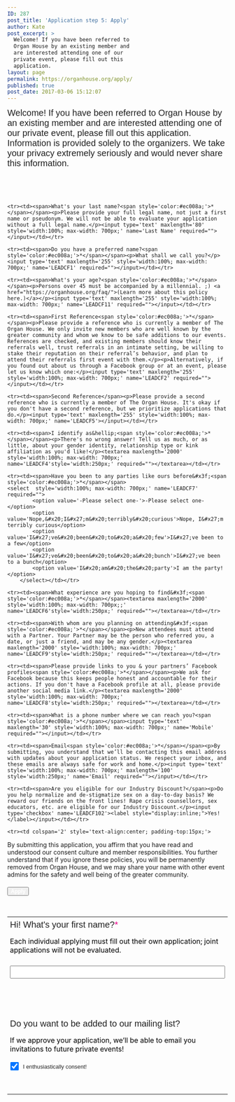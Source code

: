 ```yaml
---
ID: 287
post_title: 'Application step 5: Apply'
author: Kate
post_excerpt: >
  Welcome! If you have been referred to
  Organ House by an existing member and
  are interested attending one of our
  private event, please fill out this
  application.
layout: page
permalink: https://organhouse.org/apply/
published: true
post_date: 2017-03-06 15:12:07
---
```

<!-- Note :
   - You can modify the font style and form style to suit your website. 
   - Code lines with comments ���Do not remove this code���  are required for the form to work properly, make sure that you do not remove these lines of code. 
   - The Mandatory check script can modified as to suit your business needs. 
   - It is important that you test the modified form before going live.-->
<div id='crmWebToEntityForm' style='width:100%; max-width: 700px; margin:auto;'>
   <META HTTP-EQUIV ='content-type' CONTENT='text/html;charset=UTF-8'>
   <form action='https://crm.zoho.com/crm/WebToLeadForm' name=WebToLeads2802751000000140358 method='POST' onSubmit='javascript:document.charset="UTF-8"; return checkMandatory()' accept-charset='UTF-8'><!-- Do not remove this code. --><input type='text' style='display:none;' name='xnQsjsdp' value='a620cee1ae0435057d8165ce6a51abc76b5d2ff36a0af5ddaa8a081d70f969fd'/><input type='hidden' name='zc_gad' id='zc_gad' value=''/><input type='text' style='display:none;' name='xmIwtLD' value='4bc31f950afc7bccd6c7656476ce2dde5a5379f1b06fc6973b43e1bda10e56c5'/><input type='text' style='display:none;'  name='actionType' value='TGVhZHM='/><input type='text' style='display:none;' name='returnURL' value='https://organhouse.org/thankyou'><!-- Do not remove this code. --><style>
		tr , td { 
			padding:6px;
			border-spacing:0px;
			border-width:0px;
			}
		input, input[type="checkbox"], textarea, select, .intro {
			margin-bottom: 4em;
			margin-top: .5em;
			}
<!--td span, label, input, textarea, select, .intro {
			font-size: 20px;
			color: #222222;
			font-family: 'Work Sans', sans-serif;
			font-style: normal;
			font-weight: normal;
			}
input[type="checkbox"], label {
font-size: .8em;
}

input[type="checkbox"] {
margin-left: 1em;
margin-top: 2em;
}

label{font-weight:bold;margin:0;padding:0;}
-->
p {font-size:.8em;color:#757575;margin:0;}
input[type=checkbox]{transform: scale(1.5);margin-right:1em;}
input[type=submit]:hover{color:#ec008a!important;}
input[type-submit]:active{color:#ec008a!important;}
</style>

<form data-parsley-validate>
	<table style='width:100%; max-width: 700px;color:black; margin:0;'>
<p class="intro">Welcome! If you have been referred to Organ House by an existing member and are interested attending one of our private event, please fill out this application. Information is provided solely to the organizers. We take your privacy extremely seriously and would never share this information.</p>
	<tr><td><span>Hi! What's your first name?<span style='color:#ec008a;'>*</span></span><p>Each individual applying must fill out their own application; joint applications will not be evaluated.</p><input type='text' maxlength='40' style='width:100%; max-width: 700px;' name='First Name' required=''></input></td></tr>

	<tr><td><span>What's your last name?<span style='color:#ec008a;'>*</span></span><p>Please provide your full legal name, not just a first name or pseudonym. We will not be able to evaluate your application without a full legal name.</p><input type='text' maxlength='80' style='width:100%; max-width: 700px;' name='Last Name' required=""></input></td></tr>

	<tr><td><span>Do you have a preferred name?<span style='color:#ec008a;'>*</span></span><p>What shall we call you?</p><input type='text' maxlength='255' style='width:100%; max-width: 700px;' name='LEADCF1' required=""></input></td></tr>

	<tr><td><span>What's your age?<span style='color:#ec008a;'>*</span></span><p>Persons over 45 must be accompanied by a millennial. ;) <a href="https://organhouse.org/faq/">(Learn more about this policy here.)</a></p><input type='text' maxlength='255' style='width:100%; max-width: 700px;' name='LEADCF11' required=""></input></td></tr>

	<tr><td><span>First Reference<span style='color:#ec008a;'>*</span></span><p>Please provide a reference who is currently a member of The Organ House. We only invite new members who are well known by the greater community and whom we know to be safe additions to our events. References are checked, and existing members should know their referrals well, trust referrals in an intimate setting, be willing to stake their reputation on their referral’s behavior, and plan to attend their referrals first event with them.</p><p>Alternatively, if you found out about us through a Facebook group or at an event, please let us know which one:</p><input type='text' maxlength='255' style='width:100%; max-width: 700px;' name='LEADCF2' required=""></input></td></tr>

	<tr><td><span>Second Reference</span><p>Please provide a second reference who is currently a member of The Organ House. It's okay if you don't have a second reference, but we prioritize applications that do.</p><input type='text' maxlength='255' style='width:100%; max-width: 700px;' name='LEADCF5'></input></td></tr>

	<tr><td><span>I identify as&hellip;<span style='color:#ec008a;'>*</span></span><p>There's no wrong answer! Tell us as much, or as little, about your gender identity, relationship type or kink affiliation as you'd like!</p><textarea maxlength='2000' style='width:100%; max-width: 700px;' name='LEADCF4'style='width:250px;' required=""></textarea></td></tr>

	<tr><td><span>Have you been to any parties like ours before&#x3f;<span style='color:#ec008a;'>*</span></span>
	<select  style='width:100%; max-width: 700px;' name='LEADCF7' required="">
			<option value='-Please select one-'>-Please select one-</option>
			<option value='Nope,&#x20;I&#x27;m&#x20;terribly&#x20;curious'>Nope, I&#x27;m terribly curious</option>
			<option value='I&#x27;ve&#x20;been&#x20;to&#x20;a&#x20;few'>I&#x27;ve been to a few</option>
			<option value='I&#x27;ve&#x20;been&#x20;to&#x20;a&#x20;bunch'>I&#x27;ve been to a bunch</option>
			<option value='I&#x20;am&#x20;the&#x20;party'>I am the party!</option>
		</select></td></tr>

	<tr><td><span>What experience are you hoping to find&#x3f;<span style='color:#ec008a;'>*</span></span><textarea maxlength='2000' style='width:100%; max-width: 700px;;' name='LEADCF6'style='width:250px;' required=""></textarea></td></tr>

	<tr><td><span>With whom are you planning on attending&#x3f;<span style='color:#ec008a;'>*</span></span><p>New attendees must attend with a Partner. Your Partner may be the person who referred you, a date, or just a friend, and may be any gender.</p><textarea maxlength='2000' style='width:100%; max-width: 700px;' name='LEADCF9'style='width:250px;' required=""></textarea></td></tr>

	<tr><td><span>Please provide links to you & your partners’ Facebook profiles<span style='color:#ec008a;'>*</span></span><p>We ask for Facebook because this keeps people honest and accountable for their actions. If you don't have a Facebook profile at all, please provide another social media link.</p><textarea maxlength='2000' style='width:100%; max-width: 700px;' name='LEADCF8'style='width:250px;' required=""></textarea></td></tr>

	<tr><td><span>What is a phone number where we can reach you?<span style='color:#ec008a;'>*</span></span><input type='text' maxlength='30' style='width:100%; max-width: 700px;' name='Mobile' required=""></input></td></tr>

	<tr><td><span>Email<span style='color:#ec008a;'>*</span></span><p>By submitting, you understand that we’ll be contacting this email address with updates about your application status. We respect your inbox, and these emails are always safe for work and home.</p><input type='text' style='width:100%; max-width: 700px;' maxlength='100' style='width:250px;' name='Email' required=""></input></td></tr>

<tr><td><span>Do you want to be added to our mailing list&#x3f;</span><p>If we approve your application, we’ll be able to email you invitations to future private events!</p><input type='checkbox' name='LEADCF106' checked><label
style="display:inline;">I enthusiastically consent!</label></input></td></tr>

	<tr><td><span>Are you eligible for our Industry Discount?</span><p>Do you help normalize and de-stigmatize sex on a day-to-day basis? We reward our friends on the front lines! Rape crisis counsellors, sex educators, etc. are eligible for our Industry Discount.</p><input type='checkbox' name='LEADCF102'><label style="display:inline;">Yes!</label></input></td></tr>

	<tr><td colspan='2' style='text-align:center; padding-top:15px;'>
<p>By submitting this application, you affirm that you have read and understood our consent culture and member responsibilities. You further understand that if you ignore these policies, you will be permanently removed from Organ House, and we may share your name with other event admins for the safety and well being of the greater community.</p>
		<input style='font-size:12px; font-weight: bold; color:white;' type='submit' value='Apply' />
	    </td>
	</tr>
   </table>
<script>
 	  var mndFileds=new Array('LEADCF1','First Name','Last Name','LEADCF11','LEADCF2','LEADCF4','LEADCF7','LEADCF6','LEADCF9','LEADCF8','Email');
 	  var fldLangVal=new Array('Preferred Name','First Name','Last Name','Age','First Reference','I identify as…','Have you been to any parties like ours before?','What experience are you hoping to find?','With whom are you planning on attending?','Facebook profiles','Email');
		var name='';
		var email='';
 	  function checkMandatory() {
		for(i=0;i<mndFileds.length;i++) {
		  var fieldObj=document.forms['WebToLeads2802751000000140358'][mndFileds[i]];
		  if(fieldObj) {
			if (((fieldObj.value).replace(/^\s+|\s+$/g, '')).length==0) {
			 if(fieldObj.type =='file')
				{ 
				 alert('Please select a file to upload.'); 
				 fieldObj.focus(); 
				 return false;
				} 
			alert(fldLangVal[i] +' cannot be empty.'); 
   	   	  	  fieldObj.focus();
   	   	  	  return false;
			}  else if(fieldObj.nodeName=='SELECT') {
  	   	   	 if(fieldObj.options[fieldObj.selectedIndex].value=='-None-') {
				alert(fldLangVal[i] +' cannot be none.'); 
				fieldObj.focus();
				return false;
			   }
			} else if(fieldObj.type =='checkbox'){
 	 	 	 if(fieldObj.checked == false){
				alert('Please accept  '+fldLangVal[i]);
				fieldObj.focus();
				return false;
			   } 
			 } 
			 try {
			     if(fieldObj.name == 'Last Name') {
				name = fieldObj.value;
 	 	 	    }
			} catch (e) {}
		    }
		}
	     }
	   
</script>
	</form>
</div>